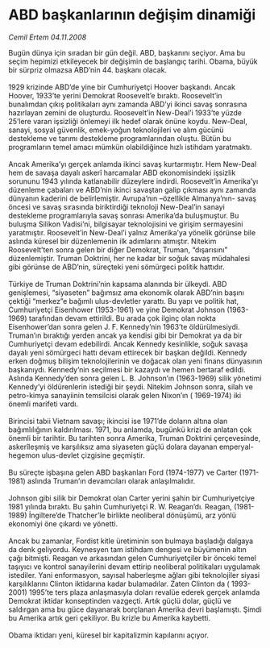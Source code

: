 # ABD başkanlarının değişim dinamiği

*Cemil Ertem 04.11.2008*

<div class="taraf_structure_2col_1zq">
<div class="margen_n">



 <p>Bugün dünya için sıradan bir gün değil. ABD, başkanını seçiyor. Ama bu seçim hepimizi etkileyecek bir değişimin de başlangıç tarihi. Obama, büyük bir sürpriz olmazsa ABD’nin 44. başkanı olacak. <br/><br/>1929 krizinde ABD’de yine bir Cumhuriyetçi Hoover başkandı. Ancak Hoover, 1933’te yerini Demokrat Roosevelt’e bıraktı. Roosevelt’in bunalımdan çıkış politikaları aynı zamanda ABD’yi ikinci savaş sonrasına hazırlayan zemini de oluşturdu. Roosevelt’in New-Deal’i 1933’te yüzde 25’lere varan işsizliği önlemeyi ilk hedef olarak önüne koydu. New-Deal, sanayi, sosyal güvenlik, emek-yoğun teknolojileri ve alım gücünü destekleme ve tarımı destekleme programlarından oluştu. Bütün bu programların temel amacı mümkün olabildiğince hızlı istihdam yaratmaktı. <br/><br/>Ancak Amerika’yı gerçek anlamda ikinci savaş kurtarmıştır. Hem New-Deal hem de savaşa dayalı askerî harcamalar ABD ekonomisindeki işsizlik sorununu 1943 yılında katlanabilir düzeylere indirdi. Roosevelt’in Amerika’yı düzenleme çabaları ve ABD’nin ikinci savaştan galip çıkması aynı zamanda dünyanın kaderini de belirlemiştir. Avrupa’nın –özellikle Almanya’nın- savaş öncesi ve savaş sırasında biriktirdiği teknoloji New-Deal’in sanayi destekleme programlarıyla savaş sonrası Amerika’da buluşmuştur. Bu buluşma Silikon Vadisi’ni, bilgisayar teknolojisini ve girişim sermayesini yaratmıştır. Roosevelt’in New-Deal’i yalnız Amerika’ya yönelik görünse bile aslında küresel bir düzenlemenin ilk adımlarını atmıştır. Nitekim Roosevelt’ten sonra gelen bir diğer Demokrat, Truman, “dışarısını” düzenlemiştir. Truman Doktrini, her ne kadar bir soğuk savaş müdahalesi gibi görünse de ABD’nin, süreçteki yeni sömürgeci politik hattıdır. <br/><br/>Türkiye de Truman Doktrini’nin kapsama alanında bir ülkeydi. ABD genişlemesi, “siyaseten” bağımsız ama ekonomik olarak ABD’nin başını çektiği “merkez”e bağımlı ulus-devletler yarattı. Bu yapı ve politik hat, Cumhuriyetçi Eisenhower (1953-1961) ve yine Demokrat Johnson (1963-1969) tarafından devam ettirildi. Bu arada çok ilginç olan nokta Eisenhower’dan sonra gelen J. F. Kennedy’nin 1963’te öldürülmesiydi. Truman’ın bıraktığı yerden ancak ya kendisi gibi bir Demokrat ya da bir Cumhuriyetçi devam edebilirdi. Ancak Kennedy kesinlikle, soğuk savaşa dayalı yeni sömürgeci hattı devam ettirecek bir başkan değildi. Kennedy erken doğmuş bilişim teknolojilerinin ve doğacak olan yeni finans dünyasının başkanıydı. Kennedy’nin seçilmesi bir kazaydı ve hemen bertaraf edildi. Aslında Kennedy’den sonra gelen L. B. Johnson’ın (1963-1969) silik yönetimi Kennedy’yi öldürenlerin istediği bir şeydi. Nitekim Johnson sonra, silah ve petro-kimya sanayiinin temsilcisi olarak gelen Nixon’ın ( 1969-1974) iki önemli marifeti vardı. <br/><br/>Birincisi tabii Vietnam savaşı; ikincisi ise 1971’de doların altına olan bağımlılığının kaldırılması. 1971, bu anlamda, bugünkü krizi de anlatan çok önemli bir tarihtir. Bu tarihten sonra Amerika, Truman Doktrini çerçevesinde, askerîleşmiş ve karşılıksız ama siyaseten güçlü dolara dayanan emperyal-hegemon ulus-devlet çizgisine geçmiştir. <br/><br/>Bu süreçte işbaşına gelen ABD başkanları Ford (1974-1977) ve Carter (1971-1981) aslında Truman’ın devamcıları olarak anlaşılmalıdır. <br/><br/>Johnson gibi silik bir Demokrat olan Carter yerini şahin bir Cumhuriyetçiye 1981 yılında bıraktı. Bu şahin Cumhuriyetçi R. W. Reagan’dı. Reagan, (1981-1989) İngiltere’de Thatcher’le birlikte neoliberal dönüşümü, arz yönlü ekonomiyi öne çıkardı ve yönetti. <br/><br/>Ancak bu zamanlar, Fordist kitle üretiminin son bulmaya başladığı dalgaya da denk geliyordu. Keynesyen tam istihdam dengesi ve büyümenin altın çağı bitmişti. Reagan ve arkasından gelen Cumhuriyetçiler bir önceki temel taşıyıcı ve kontrol sanayilerini devam ettirip neoliberal politikaları uygulamak istediler. Yani enformasyon, sayısal haberleşme ağları gibi teknolojiler siyasi karşılıklarını Clinton iktidarına kadar bulamadılar. Zaten Clinton da ( 1993-2001) 1995’te ters plaza anlaşmasıyla doları revalüe ederek gerçek anlamda Demokrat iktidar konseptinden vazgeçti. Artık güçlü dolar, güçlü ve saldırgan ama bu güce dayanarak borçlanan Amerika devri başlamıştı. Şimdi bu Amerika artık geri çekiliyor. Bu krizle bu Amerika kaybetti. <br/><br/>Obama iktidarı yeni, küresel bir kapitalizmin kapılarını açıyor.</p>

<br/>


<div id="taraf_not">
</div>

</div>


</div>
